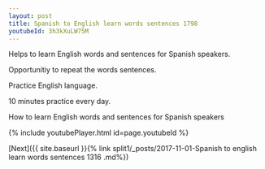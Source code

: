```yaml
---
layout: post
title: Spanish to English learn words sentences 1798 
youtubeId: 3h3kXuLW75M
---
```

 
 
Helps to learn English words and sentences for Spanish speakers.

Opportunitiy to repeat the words sentences. 

Practice English language. 
 
10 minutes practice every day. 
 
How to learn English words and sentences for Spanish speakers 
 
{% include youtubePlayer.html id=page.youtubeId %}
 
 
[Next]({{ site.baseurl }}{% link  split1/_posts/2017-11-01-Spanish to english learn words sentences 1316 .md%})
 
